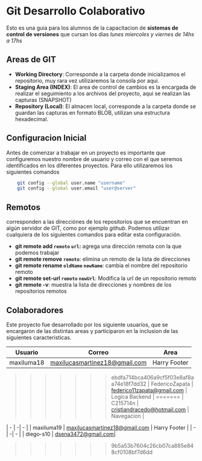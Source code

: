# Git Desarrollo Colaborativo

Esto es una guia para los alumnos de la capacitacion de __sistemas de control de versiones__ que cursan los dias _lunes miercoles y viernes de 14hs a 17hs_

## Areas de GIT

* __Working Directory__: Corresponde a la carpeta donde inicializamos el repositorio, muy rara vez utilizaremos la consola por aqui.
* __Staging Area (INDEX)__: El area de control de cambios es la encargada de realizar el seguimiento a los archivos del proyecto, aqui se realizan las capturas (SNAPSHOT)
* __Repository (Local)__: El almacen local, corresponde a la carpeta donde se guardan las capturas en formato BLOB, utilizan una estructura hexadecimal.

## Configuracion Inicial

Antes de comenzar a trabajar en un proyecto es importante que configuremos nuestro nombre de usuario y correo con el que seremos identificados en los diferentes proyectos. Para ello utilizaremos los siguientes comandos

```sh
    git config --global user.name "username"
    git config --global user.email "user@server"
```

## Remotos

corresponden a las direcciónes de los repositorios que se encuentran en algún servidor de GIT, como por ejemplo _github_. Podemos utilizar cualquiera de los siguientes comandos para editar esta configuración.

* __git remote add `remoto` `url`:__ agrega una dirección remota con la que podemos trabajar
* __git remote remove `remoto`__: elimina un remoto de la lista de direcciones
* __git remote rename `oldName` `newName`__: cambia el nombre del repositorio remoto
* __git remote set-url `remoto` `newUrl`__: Modifica la url de un repositorio remoto
* __git remote -v__: muestra la lista de direcciones y nombres de los repositorios remotos

## Colaboradores

Este proyecto fue desarrollado por los siguiente usuarios, que se encargaron de las distintas areas y participaron en la inclusion de las siguientes caracteristicas.

| Usuario | Correo | Area |
|-|-|-|
| maxiluma18 | [maxilucasmartinez18@gmail.com](mailto:maxilucasmartinez18@gmail.com) | Harry Footer |
>>>>>>> ebdfa714bca406a9cf5f03e8af8aa74e18f7dd32
| FedericoZapata | [federico11zapata@gmail.com](mailto:federico11zapata@gmail.com) | Logica Backend |
=======
| C215714n | [cristiandracedo@hotmail.com](mailto:cristiandracedo@hotmail.com) | Navegacion |
<!-- | ingrese usuario | escriba correo | desarrolle la caracteristica | -->
| - | -| - |
| maxiluma19 | [maxilucasmartinez18@gmail.com](mailto:maxilucasmartinez18@gmail.com) | Harry Footer |
| - | -| - |
| diego-s10 | [dsena3472@gmail.com](mailto:dsena3472@gmail.com)|

>>>>>>> 9b5a53b7604c26cb07ca885e848cf0108bf7d6dd
